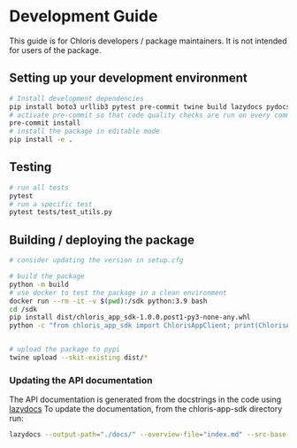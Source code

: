 # Development Guide

This guide is for Chloris developers / package maintainers.  It is not intended for users of the package.

## Setting up your development environment

```bash
# Install development dependencies
pip install boto3 urllib3 pytest pre-commit twine build lazydocs pydocstyle
# activate pre-commit so that code quality checks are run on every commit
pre-commit install
# install the package in editable mode
pip install -e .
```

## Testing

```bash
# run all tests
pytest
# run a specific test
pytest tests/test_utils.py

```

## Building / deploying the package

```bash
# consider updating the version in setup.cfg

# build the package
python -m build
# use docker to test the package in a clean environment
docker run --rm -it -v $(pwd):/sdk python:3.9 bash
cd /sdk
pip install dist/chloris_app_sdk-1.0.0.post1-py3-none-any.whl
python -c "from chloris_app_sdk import ChlorisAppClient; print(ChlorisAppClient)"


# upload the package to pypi
twine upload --skit-existing dist/*
```

### Updating the API documentation

The API documentation is generated from the docstrings in the code using [lazydocs](https://github.com/ml-tooling/lazydocs)  To update the documentation, from the chloris-app-sdk directory run:

```bash
lazydocs --output-path="./docs/" --overview-file="index.md" --src-base-url="https://github.com/chloris-geospatial/chloris-app-sdk/blob/main/" --no-watermark ./src/
```

